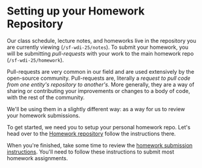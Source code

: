 # Setting up your Homework Repository

Our class schedule, lecture notes, and homeworks live in the repository you are currently viewing (`/sf-wdi-25/notes`). To submit your homework, you will be submitting *pull-requests* with your work to the main homework repo (`/sf-wdi-25/homework`).

Pull-requests are very common in our field and are used extensively by the open-source community.  Pull-requests are, literally a *request to pull code from one entity's repository to another's*.  More generally, they are a way of sharing or contributing your improvements or changes to a body of code, with the rest of the community.

We'll be using them in a slightly different way: as a way for us to review your homework submissions.  

To get started, we need you to setup your personal homework repo. Let's head over to the [Homework repository](https://github.com/sf-wdi-25/homework) follow the instructions there.

When you're finished, take some time to review the [homework submission instructions](/how-tos/homework-submission.md).  You'll need to follow these instructions to submit most homework assignments.
